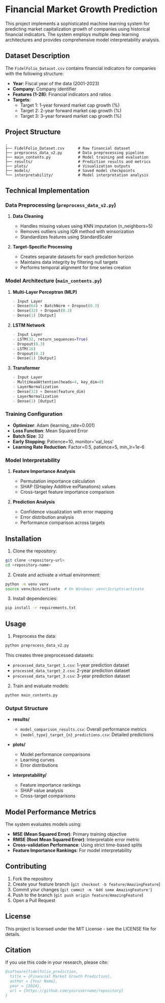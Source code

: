 # Financial Market Growth Prediction

This project implements a sophisticated machine learning system for predicting market capitalization growth of companies using historical financial indicators. The system employs multiple deep learning architectures and provides comprehensive model interpretability analysis.

## Dataset Description

The `FidelFolio_Dataset.csv` contains financial indicators for companies with the following structure:
- **Year**: Fiscal year of the data (2001-2023)
- **Company**: Company identifier
- **Features (1-28)**: Financial indicators and ratios
- **Targets**:
  - Target 1: 1-year forward market cap growth (%)
  - Target 2: 2-year forward market cap growth (%)
  - Target 3: 3-year forward market cap growth (%)

## Project Structure

```
.
├── FidelFolio_Dataset.csv      # Raw financial dataset
├── preprocess_data_v2.py       # Data preprocessing pipeline
├── main_contents.py            # Model training and evaluation
├── results/                    # Prediction results and metrics
├── plots/                      # Visualization outputs
├── models/                     # Saved model checkpoints
└── interpretability/           # Model interpretation analysis
```

## Technical Implementation

### Data Preprocessing (`preprocess_data_v2.py`)
1. **Data Cleaning**
   - Handles missing values using KNN imputation (n_neighbors=5)
   - Removes outliers using IQR method with winsorization
   - Standardizes features using StandardScaler

2. **Target-Specific Processing**
   - Creates separate datasets for each prediction horizon
   - Maintains data integrity by filtering null targets
   - Performs temporal alignment for time series creation

### Model Architecture (`main_contents.py`)

1. **Multi-Layer Perceptron (MLP)**
   ```python
   - Input Layer
   - Dense(64) + BatchNorm + Dropout(0.3)
   - Dense(32) + Dropout(0.2)
   - Dense(1) [Output]
   ```

2. **LSTM Network**
   ```python
   - Input Layer
   - LSTM(32, return_sequences=True)
   - Dropout(0.3)
   - LSTM(16)
   - Dropout(0.2)
   - Dense(1) [Output]
   ```

3. **Transformer**
   ```python
   - Input Layer
   - MultiHeadAttention(heads=4, key_dim=8)
   - LayerNormalization
   - Dense(32) + Dense(feature_dim)
   - LayerNormalization
   - Dense(1) [Output]
   ```

### Training Configuration
- **Optimizer**: Adam (learning_rate=0.001)
- **Loss Function**: Mean Squared Error
- **Batch Size**: 32
- **Early Stopping**: Patience=10, monitor='val_loss'
- **Learning Rate Reduction**: Factor=0.5, patience=5, min_lr=1e-6

### Model Interpretability
1. **Feature Importance Analysis**
   - Permutation importance calculation
   - SHAP (SHapley Additive exPlanations) values
   - Cross-target feature importance comparison

2. **Prediction Analysis**
   - Confidence visualization with error mapping
   - Error distribution analysis
   - Performance comparison across targets

## Installation

1. Clone the repository:
```bash
git clone <repository-url>
cd <repository-name>
```

2. Create and activate a virtual environment:
```bash
python -m venv venv
source venv/bin/activate  # On Windows: venv\Scripts\activate
```

3. Install dependencies:
```bash
pip install -r requirements.txt
```

## Usage

1. Preprocess the data:
```bash
python preprocess_data_v2.py
```
This creates three preprocessed datasets:
- `processed_data_target_1.csv`: 1-year prediction dataset
- `processed_data_target_2.csv`: 2-year prediction dataset
- `processed_data_target_3.csv`: 3-year prediction dataset

2. Train and evaluate models:
```bash
python main_contents.py
```

### Output Structure
- **results/**
  - `model_comparison_results.csv`: Overall performance metrics
  - `{model_type}_target_{n}_predictions.csv`: Detailed predictions

- **plots/**
  - Model performance comparisons
  - Learning curves
  - Error distributions

- **interpretability/**
  - Feature importance rankings
  - SHAP value analysis
  - Cross-target comparisons

## Model Performance Metrics

The system evaluates models using:
- **MSE (Mean Squared Error)**: Primary training objective
- **RMSE (Root Mean Squared Error)**: Interpretable error metric
- **Cross-validation Performance**: Using strict time-based splits
- **Feature Importance Rankings**: For model interpretability

## Contributing

1. Fork the repository
2. Create your feature branch (`git checkout -b feature/AmazingFeature`)
3. Commit your changes (`git commit -m 'Add some AmazingFeature'`)
4. Push to the branch (`git push origin feature/AmazingFeature`)
5. Open a Pull Request

## License

This project is licensed under the MIT License - see the LICENSE file for details.

## Citation

If you use this code in your research, please cite:
```bibtex
@software{fidelfolio_prediction,
  title = {Financial Market Growth Prediction},
  author = {Your Name},
  year = {2024},
  url = {https://github.com/yourusername/repository}
}
``` 
